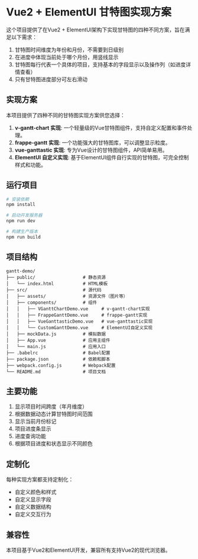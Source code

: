 # Vue2 + ElementUI 甘特图实现方案

这个项目提供了在Vue2 + ElementUI架构下实现甘特图的四种不同方案，旨在满足以下需求：

1. 甘特图时间维度为年份和月份，不需要到日级别
2. 在进度中体现当前处于哪个月份，用竖线显示
3. 甘特图每行代表一个具体的项目，支持基本的字段显示以及操作列（如进度详情查看）
4. 只有甘特图进度部分可左右滑动

## 实现方案

本项目提供了四种不同的甘特图实现方案供您选择：

1. **v-gantt-chart 实现**: 一个轻量级的Vue甘特图组件，支持自定义配置和事件处理。
2. **frappe-gantt 实现**: 一个功能强大的甘特图库，可以调整显示粒度。
3. **vue-ganttastic 实现**: 专为Vue设计的甘特图组件，API简单易用。
4. **ElementUI 自定义实现**: 基于ElementUI组件自行实现的甘特图，可完全控制样式和功能。

## 运行项目

```bash
# 安装依赖
npm install

# 启动开发服务器
npm run dev

# 构建生产版本
npm run build
```

## 项目结构

```
gantt-demo/
├── public/                  # 静态资源
│   └── index.html           # HTML模板
├── src/                     # 源代码
│   ├── assets/              # 资源文件（图片等）
│   ├── components/          # 组件
│   │   ├── VGanttChartDemo.vue     # v-gantt-chart实现
│   │   ├── FrappeGanttDemo.vue     # frappe-gantt实现
│   │   ├── VueGanttasticDemo.vue   # vue-ganttastic实现
│   │   └── CustomGanttDemo.vue     # ElementUI自定义实现
│   ├── mockData.js          # 模拟数据
│   ├── App.vue              # 应用主组件
│   └── main.js              # 应用入口
├── .babelrc                 # Babel配置
├── package.json             # 依赖和脚本
├── webpack.config.js        # Webpack配置
└── README.md                # 项目文档
```

## 主要功能

1. 显示项目时间跨度（年月维度）
2. 根据数据动态计算甘特图时间范围
3. 显示当前月份标记
4. 项目进度条显示
5. 进度查询功能
6. 根据项目进度和状态显示不同颜色

## 定制化

每种实现方案都支持定制化：

- 自定义颜色和样式
- 自定义显示字段
- 自定义数据结构
- 自定义交互行为

## 兼容性

本项目基于Vue2和ElementUI开发，兼容所有支持Vue2的现代浏览器。 
